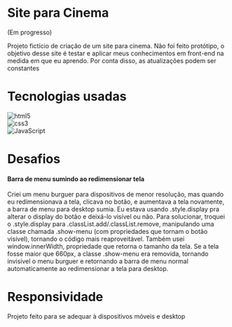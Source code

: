 # Site para Cinema
(Em progresso)

Projeto fictício de criação de um site para cinema. Não foi feito protótipo, o objetivo desse site é testar e aplicar meus conhecimentos em front-end na medida em que eu aprendo. Por conta disso, as atualizações podem ser constantes

# Tecnologias usadas

<p align="center">
 
  <img src="https://img.shields.io/badge/HTML5-E34F26?style=for-the-badge&logo=html5&logoColor=white" alt="html5"> <br>
  <img src="https://img.shields.io/badge/CSS3-1572B6?style=for-the-badge&logo=css3&logoColor=white" alt="css3"> <br>
  <img src="https://img.shields.io/badge/JavaScript-F7DF1E?style=for-the-badge&logo=javascript&logoColor=black" alt="JavaScript"> <br>
</p>

# Desafios
#### Barra de menu sumindo ao redimensionar tela
  Criei um menu burguer para dispositivos de menor resolução, mas quando eu redimensionava a tela, clicava no  botão, e aumentava a tela novamente, a barra de menu para desktop sumia. Eu estava usando .style.display pra alterar o display do botão e deixá-lo visível ou não.
  Para solucionar, troquei o .style.display para .classList.add/.classList.remove, manipulando uma classe chamada .show-menu (com propriedades que tornam o botão visível), tornando o código mais reaproveitável. Também usei window.innerWidth, propriedade que retorna o tamanho da tela. Se a tela fosse maior que 660px, a classe .show-menu era removida, tornando invisível o menu burguer e retornando a barra de menu normal automaticamente ao redimensionar a tela para desktop.

# Responsividade
<p>Projeto feito para se adequar à dispositivos móveis e desktop</p>
